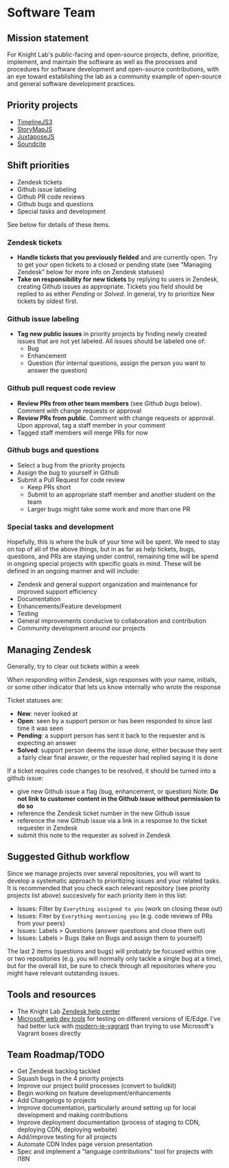 # Software Team

## Mission statement

For Knight Lab's public-facing and open-source projects, define, prioritize, implement, and maintain the software as well as the processes and procedures for software development and open-source contributions, with an eye toward establishing the lab as a community example of open-source and general software development practices.

## Priority projects

  * [TimelineJS3](https://github.com/NUKnightLab/TimelineJS3)
  * [StoryMapJS](https://github.com/NUKnightLab/StoryMapJS)
  * [JuxtaposeJS](https://github.com/NUKnightLab/juxtapose)
  * [Soundcite](https://github.com/NUKnightLab/soundcite)
  
## Shift priorities
 
  * Zendesk tickets
  * Github issue labeling
  * Github PR code reviews
  * Github bugs and questions
  * Special tasks and development
  
See below for details of these items.
 
### Zendesk tickets
   
   - **Handle tickets that you previously fielded** and are currently open. Try to get your open tickets to a closed or pending state (see "Managing Zendesk" below for more info on Zendesk statuses)
   - **Take on responsibility for new tickets** by replying to users in Zendesk, creating Github issues as appropriate. Tickets you field should be replied to as either _Pending_ or _Solved_. In general, try to prioritize New tickets by oldest first.
   
### Github issue labeling
   
   - **Tag new public issues** in priority projects by finding newly created issues that are not yet labeled. All issues should be labeled one of:
     * Bug
     * Enhancement
     * Question (for internal questions, assign the person you want to answer the question)

### Github pull request code review
   
   - **Review PRs from other team members** (see _Github bugs_ below). Comment with change requests or approval
   - **Review PRs from public**. Comment with change requests or approval. Upon approval, tag a staff member in your comment
   - Tagged staff members will merge PRs for now
   
### Github bugs and questions
   
   - Select a bug from the priority projects
   - Assign the bug to yourself in Github
   - Submit a Pull Request for code review
     * Keep PRs short
     * Submit to an appropriate staff member and another student on the team
     * Larger bugs might take some work and more than one PR

### Special tasks and development

Hopefully, this is where the bulk of your time will be spent. We need to stay on top of all of the above things, but in as far as help tickets, bugs, questions, and PRs are staying under control, remaining time will be spend in ongoing special projects with specific goals in mind. These will be defined in an ongoing manner and will include:

  * Zendesk and general support organization and maintenance for improved support efficiency
  * Documentation
  * Enhancements/Feature development
  * Testing
  * General improvements conducive to collaboration and contribution
  * Community development around our projects
     
## Managing Zendesk

Generally, try to clear out tickets within a week

When responding within Zendesk, sign responses with your name, initials, or some other indicator that lets us know internally who wrote the response

Ticket statuses are:

  * **New**: never looked at
  * **Open**: seen by a support person or has been responded to since last time it was seen
  * **Pending**: a support person has sent it back to the requester and is expecting an answer
  * **Solved**: support person deems the issue done, either because they sent a fairly clear final answer, or the requester had replied saying it is done

If a ticket requires code changes to be resolved, it should be turned into a github issue:

  * give new Github issue a flag (bug, enhancement, or question) Note: **Do not link to customer content in the Github issue without permission to do so**
  * reference the Zendesk ticket number in the new Github issue
  * reference the new Github issue via a link in a response to the ticket requester in Zendesk
  * submit this note to the requester as solved in Zendesk
  
## Suggested Github workflow

Since we manage projects over several repositories, you will want to develop a systematic approach to prioritizing issues and your related tasks. It is recommended that you check each relevant repository (see priority projects list above) succesively for each priority item in this list:

  * Issues: Filter by `Everything assigned to you` (work on closing these out)
  * Issues: Fiter by `Everything mentioning you` (e.g. code reviews of PRs from your peers)
  * Issues: Labels > Questions (answer questions and close them out)
  * Issues: Labels > Bugs (take on Bugs and assign them to yourself)
  
The last 2 items (questions and bugs) will probably be focused within one or two repositories (e.g. you will normally only tackle a single bug at a time), but for the overall list, be sure to check through all repositories where you might have relevant outstanding issues.

## Tools and resources

  * The Knight Lab [Zendesk help center](https://knightlab.zendesk.com/hc/en-us)
  * [Microsoft web dev tools](https://developer.microsoft.com/en-us/microsoft-edge/tools/) for testing on different versions of IE/Edge. I've had better luck with [modern-ie-vagrant](http://tech.dealer.com/want-a-new-way-to-test-ie-browsers-try-modern-ie-vagrant/) than trying to use Microsoft's Vagrant boxes directly
  
## Team Roadmap/TODO

  * Get Zendesk backlog tackled
  * Squash bugs in the 4 priority projects
  * Improve our project build processes (convert to buildkit)
  * Begin working on feature development/enhancements
  * Add Changelogs to projects
  * Improve documentation, particularly around setting up for local development and making contributions
  * Improve deployment documentation (process of staging to CDN, deploying CDN, deploying website)
  * Add/improve testing for all projects
  * Automate CDN Index page version presentation
  * Spec and implement a "language contributions" tool for projects with I18N
  
